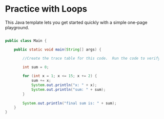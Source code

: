 # Practice with Loops

This Java template lets you get started quickly with a simple one-page playground.

```java runnable

public class Main {

    public static void main(String[] args) {

        //Create the trace table for this code.  Run the code to verify your answer.

        int sum = 0;
    
        for (int x = 1; x <= 15; x += 2) {
            sum += x;
            System.out.println("x: " + x);
            System.out.println("sum: " + sum);
        }
    
        System.out.println("final sum is: " + sum);
    }
}
```
